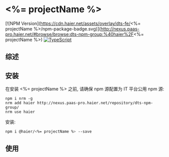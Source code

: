 # <%= projectName %>

[![NPM Version](https://cdn.haier.net/assets/overlay/dts-fe/<%= projectName %>/npm-package-badge.svg)](http://nexus.paas-pro.haier.net/#browse/browse:dts-npm-group:%40haier%2F<%= projectName %>) [![TypeScript](https://img.shields.io/badge/lang-typescript-blue.svg)](https://www.tslang.cn/)

## 综述

## 安装

在安装 <%= projectName %> 之前, 请确保 npm 源配置为 IT 平台公用 npm 源:

```shell
npm i nrm -g
nrm add haier http://nexus.paas-pro.haier.net/repository/dts-npm-group/
nrm use haier
```

安装:

```bash
npm i @haier/<%= projectName %> --save 
```

## 使用

